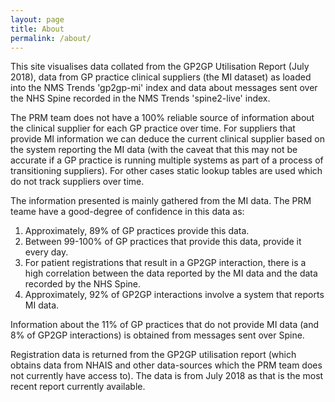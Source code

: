 ```yaml
---
layout: page
title: About
permalink: /about/
---
```

This site visualises data collated from the GP2GP Utilisation Report (July 2018), data from GP practice clinical suppliers (the MI dataset) as loaded into the NMS Trends 'gp2gp-mi' index and data about messages sent over the NHS Spine recorded in the NMS Trends 'spine2-live' index.

The PRM team does not have a 100% reliable source of information about the clinical supplier for each GP practice over time.  For suppliers that provide MI information we can deduce the current clinical supplier based on the system reporting the MI data (with the caveat that this may not be accurate if a GP practice is running multiple systems as part of a process of transitioning suppliers).  For other cases static lookup tables are used which do not track suppliers over time.

The information presented is mainly gathered from the MI data. The PRM teame have a good-degree of confidence in this data as:
1. Approximately, 89% of GP practices provide this data.
2. Between 99-100% of GP practices that provide this data, provide it every day.
3. For patient registrations that result in a GP2GP interaction, there is a high correlation between the data reported by the MI data and the data recorded by the NHS Spine.
4. Approximately, 92% of GP2GP interactions involve a system that reports MI data.

Information about the 11% of GP practices that do not provide MI data (and 8% of GP2GP interactions) is obtained from messages sent over Spine.

Registration data is returned from the GP2GP utilisation report (which obtains data from NHAIS and other data-sources which the PRM team does not currently have access to).  The data is from July 2018 as that is the most recent report currently available.

